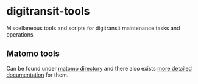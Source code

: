 # digitransit-tools
Miscellaneous tools and scripts for digitransit maintenance tasks and operations

## Matomo tools

Can be found under [matomo directory](matomo/) and there also exists [more detailed documentation](matomo/README.md) for them. 